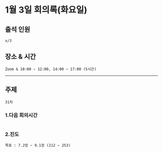 # **1월 3일 회의록(화요일)**

## **출석 인원**
```
x/3
```

## **장소 & 시간**
```
Zoom & 10:00 ~ 12:00, 14:00 ~ 17:00 (5시간)
```
---
## **주제**
```
31차
```

### **1.다음 회의시간**
```

```
### **2.진도**
```
목표 : 7.2장 ~ 9.1장 (212 ~ 253)

```